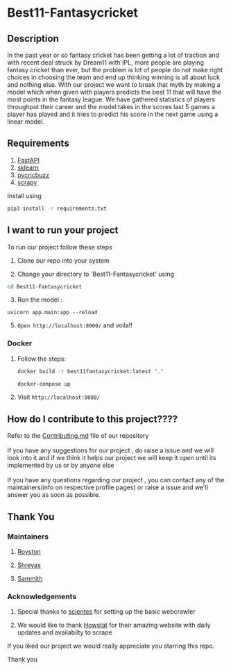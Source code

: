 # Best11-Fantasycricket

## Description 

In the past year or so fantasy cricket has been getting a lot of traction and with recent deal struck by Dream11 with IPL, more people are playing fantasy cricket than ever, but the problem is lot of people do not make right choices in choosing the team and end up thinking winning is all about luck and nothing else. With our project we want to break that myth by making a model which when given with players predicts the best 11 that will have the most points in the fantasy league. We have gathered statistics of players throughput their career and the model takes in the scores last 5 games a player has played and it tries to predict his score in the next game using a linear model. 

## Requirements

1. [FastAPI](https://fastapi.tiangolo.com/)
2. [sklearn](https://scikit-learn.org/stable/)
3. [pycricbuzz](https://github.com/codophobia/pycricbuzz) 
4. [scrapy](https://docs.scrapy.org/en/latest/)

Install using </br>
```bash
pip3 install -r requirements.txt
```

## I want to run your project

To run our project follow these steps

1. Clone our repo into your system  
 
2. Change your directory to 'Best11-Fantasycricket' using
```bash
cd Best11-Fantasycricket
``` 

3. Run the model : 

`uvicorn app.main:app --reload`

5. `Open http://localhost:8000/`  and voila!! 

### Docker

1. Follow the steps:
	```bash
	docker build -t best11fantasycricket:latest "." 
	```

	```bash
	docker-compose up
	```

2. Visit `http://localhost:8080/`


## How do I contribute to this project????

Refer to the [Contributing.md](https://github.com/HackerSpace-PESU/Best11-Fantasycricket/blob/master/.github/CONTRIBUTING.md) file of our repository 
</br></br>
If you have any suggestions for our project , do raise a issue and we will look into it and if we think it helps our project we will keep it open until its implemented by us or by anyone else 
</br></br>
If you have any questions regarding our project , you can contact any of the maintainers(info on respective profile pages) or raise a issue and we'll answer you as soon as possible.  

## Thank You 

### Maintainers
	
1. [Royston](https://github.com/lucasace)

2. [Shreyas](https://github.com/SRP457)

3. [Sammith](https://github.com/SammithSB)</br>

### Acknowledgements

1. Special thanks to [scientes](https://github.com/scientes) for setting up the basic webcrawler

2. We would like to thank [Howstat](http://www.howstat.com/cricket/home.asp) for their amazing website with daily updates and availabilty to scrape 

If you liked our project we would really appreciate you starring this repo.

Thank you

